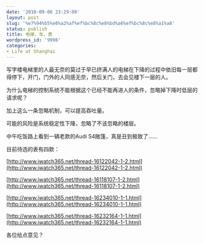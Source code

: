 ```yaml
---
date: '2010-09-06 23:29:00'
layout: post
slug: '%e7%94%b5%e6%a2%af%ef%bc%8c%e8%bd%a6%ef%bc%8c%e8%a1%a8'
status: publish
title: 电梯，车，表
wordpress_id: '9996'
categories:
- Life at Shanghai
---
```


写字楼电梯里的人最无奈的莫过于早已挤满人的电梯在下降的过程中依旧每一层都得停下，开门，门外的人同感无奈，然后关门，去会见楼下一层的人。

为什么电梯的控制系统不能根据这个已经不能再进人的条件，忽略掉下降时低层的请求呢？

加上这么一条忽略机制，可以提高吞吐量。

可能的风险是系统稳定性下降，忽略了不该忽略的楼层。

  

中午吃饭路上看到一辆老款的Audi S4敞篷，真是丑到极致了……

  

目前待选的表有四款：

  

[http://www.iwatch365.net/thread-16122042-1-2.html](http://www.iwatch365.net/thread-16122042-1-2.html)

[http://www.iwatch365.net/thread-16118107-1-2.html](http://www.iwatch365.net/thread-16118107-1-2.html)

[http://www.iwatch365.net/thread-16234010-1-1.html](http://www.iwatch365.net/thread-16234010-1-1.html)

[http://www.iwatch365.net/thread-16232164-1-1.html](http://www.iwatch365.net/thread-16232164-1-1.html)

  

各位给点意见？
